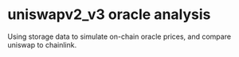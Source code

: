 # uniswapv2_v3 oracle analysis
 Using storage data to simulate on-chain oracle prices, and compare uniswap to chainlink.
